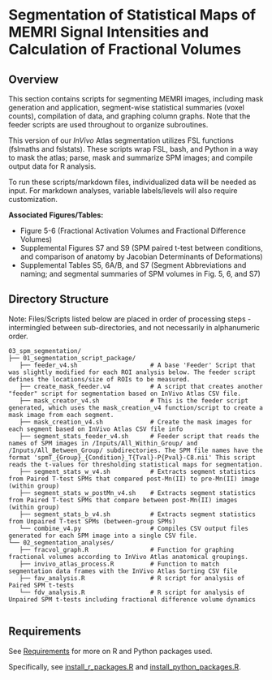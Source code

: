 # Segmentation of Statistical Maps of MEMRI Signal Intensities and Calculation of Fractional Volumes

## Overview
This section contains scripts for segmenting MEMRI images, including mask generation and application, segment-wise statistical summaries (voxel counts), compilation of data, and graphing column graphs. Note that the feeder scripts are used throughout to organize subroutines. 

This version of our _InVivo_ Atlas segmentation utilizes FSL functions (fslmaths and fslstats). These scripts wrap FSL, bash, and Python in a way to mask the atlas; parse, mask and summarize SPM images; and compile output data for R analysis. 

To run these scripts/markdown files, individualized data will be needed as input. For markdown analyses, variable labels/levels will also require customization.

**Associated Figures/Tables:**
- Figure 5-6 (Fractional Activation Volumes and Fractional Difference Volumes)
- Supplemental Figures S7 and S9 (SPM paired t-test between conditions, and comparison of anatomy by Jacobian Determinants of Deformations)
- Supplemental Tables S5, 6A/B, and S7 (Segment Abbreviations and naming; and segmental summaries of SPM volumes in Fig. 5, 6, and S7)

## Directory Structure

Note: Files/Scripts listed below are placed in order of processing steps - intermingled between sub-directories, and not necessarily in alphanumeric order.

```
03_spm_segmentation/
├── 01_segmentation_script_package/
   ├── feeder_v4.sh                    # A base 'Feeder' Script that was slightly modified for each ROI analysis below. The feeder script defines the locations/size of ROIs to be measured. 
   ├── create_mask_feeder.v4           # A script that creates another "feeder" script for segmentation based on InVivo Atlas CSV file.  
   ├── mask_creator_v4.sh              # This is the feeder script generated, which uses the mask_creation_v4 function/script to create a mask image from each segment. 
   ├── mask_creation_v4.sh             # Create the mask images for each segment based on InVivo Atlas CSV file info
   ├── segment_stats_feeder_v4.sh      # Feeder script that reads the names of SPM images in /Inputs/All_Within_Group/ and /Inputs/All_Between_Group/ subdirectories. The SPM file names have the format 'spmT_{Group}_{Condition}_T{Tval}-P{Pval}-C8.nii' This script reads the t-values for thresholding statistical maps for segmentation.
   ├── segment_stats_w_v4.sh           # Extracts segment statistics from Paired T-test SPMs that compared post-Mn(II) to pre-Mn(II) image (within group)
   ├── segment_stats_w_postMn_v4.sh    # Extracts segment statistics from Paired T-test SPMs that compare between post-Mn(II) images (within group)
   ├── segment_stats_b_v4.sh           # Extracts segment statistics from Unpaired T-test SPMs (between-group SPMs)
   └── combine_v4.py                   # Compiles CSV output files generated for each SPM image into a single CSV file.
└── 02_segmentation_analyses/
   ├── fracvol_graph.R                 # Function for graphing fractional volumes according to InVivo Atlas anatomical groupings.
   ├── invivo_atlas_process.R          # Function to match segmentation data frames with the InVivo Atlas Sorting CSV file 
   ├── fav_analysis.R                  # R script for analysis of Paired SPM t-tests             
   └── fdv_analysis.R                  # R script for analysis of Unpaired SPM t-tests including fractional difference volume dynamics 
             

```

## Requirements

See [Requirements](../requirements/) for more on R and Python packages used.

Specifically, see [install_r_packages.R](../requirements/install_r_packages.R) and [install_python_packages.R](../requirements/install_python_packages.py).
